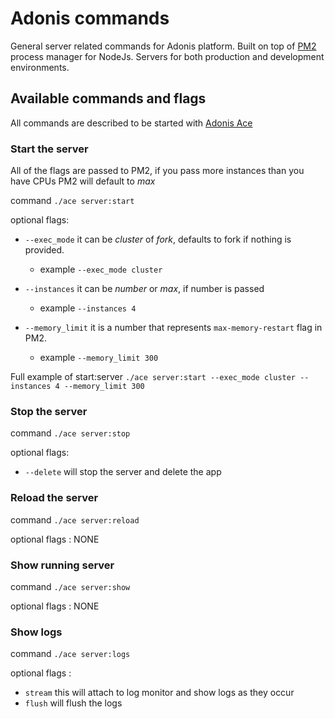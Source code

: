 # Adonis commands
General server related commands for Adonis platform. Built on top of [PM2](https://github.com/Unitech/pm2) process manager for NodeJs. Servers for both production and development environments.

## Available commands and flags
All commands are described to be started with [Adonis Ace](https://github.com/adonisjs/ace)

### Start the server
All of the flags are passed to PM2, if you pass more instances than you have CPUs PM2 will default to _max_

command `./ace server:start`

optional flags:
- `--exec_mode` it can be _cluster_ of _fork_, defaults to fork if nothing is provided.
  - example `--exec_mode cluster`

- `--instances` it can be _number_ or _max_, if number is passed
  - example `--instances 4`

- `--memory_limit` it is a number that represents `max-memory-restart` flag in PM2.
  - example `--memory_limit 300`

Full example of start:server `./ace server:start --exec_mode cluster --instances 4 --memory_limit 300`

### Stop the server
command `./ace server:stop`

optional flags:
- `--delete` will stop the server and delete the app

### Reload the server
command `./ace server:reload`

optional flags : NONE

### Show running server
command `./ace server:show`

optional flags : NONE

### Show logs
command `./ace server:logs`

optional flags :
- `stream` this will attach to log monitor and show logs as they occur
- `flush` will flush the logs
